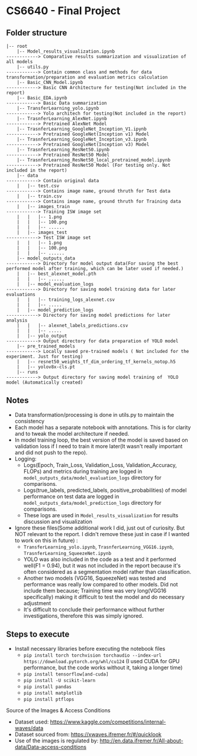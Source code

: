 # CS6640 - Final Project


## Folder structure
```
|-- root
    |-- Model_results_visualization.ipynb                             ------------> Comparative results summarization and visualization of all models
    |-- utils.py                                                      ------------> Contain common class and methods for data transformation/preparation and evaluation metrics calculation
    |-- Basic_CNN_Model.ipynb                                         ------------> Basic CNN Architecture for testing(Not included in the report)
    |-- Basic_EDA.ipynb                                               ------------> Basic Data summarization
    |-- TransferLearning_yolo.ipynb                                   ------------> Yolo architech for testing(Not included in the report)
    |-- TrasnferLearning_AlexNet.ipynb                                ------------> Pretrained AlexNet Model
    |-- TrasnferLearning_GoogleNet_Inception_V1.ipynb                 ------------> Pretrained GoogleNet(Inception v1) Model
    |-- TrasnferLearning_GoogleNet_Inception_v3.ipynb                 ------------> Pretrained GoogleNet(Inception v3) Model
    |-- TrasnferLearning_ResNet50.ipynb                               ------------> Pretrained ResNet50 Model
    |-- TrasnferLearning_ResNet50_local_pretrained_model.ipynb        ------------> Pretrained ResNet50 Model (For testing only. Not included in the report)
    |-- data                                                          ------------> Contain original data
    |   |-- test.csv                                                  ------------> Contains image name, ground thruth for Test data
    |   |-- train.csv                                                 ------------> Contains image name, ground thruth for Training data
    |   |-- images_train                                              ------------> Training ISW image set
    |   |   |-- 1.png
    |   |   |-- 100.png
    |   |   |-- ......
    |   |-- images_test                                               ------------> Test ISW image set
    |   |   |-- 1.png
    |   |   |-- 100.png
    |   |   |-- ......
    |-- model_outputs_data                                            ------------> Directory for model output data(For saving the best performed model after training, which can be later used if needed.)
    |   |-- best_alexnet_model.pth
    |   |   |-- ......
    |   |-- model_evaluation_logs                                     ------------> Directory for saving model training data for later evaluations
    |   |   |-- training_logs_alexnet.csv
    |   |   |-- .....
    |   |-- model_prediction_logs                                     ------------> Directory for saving model predictions for later analysis
    |   |   |-- alexnet_labels_predictions.csv
    |   |   |-- .....
    |   |-- yolo_output                                               ------------> Output directory for data preparation of YOLO model
    |-- pre_trained_models                                            ------------> Locally saved pre-trained models ( Not included for the experiment. Just for testing)
    |   |-- resnet50_weights_tf_dim_ordering_tf_kernels_notop.h5
    |   |-- yolov8x-cls.pt
    |-- runs                                                          ------------> Output directory for saving model training of  YOLO model (Automatically created)
```

## Notes
  - Data transformation/processing is done in utils.py to maintain the consistency
  - Each model has a separate notebook with annotations. This is for clarity and to tweak the model architecture if needed.
  - In model training loop, the best version of the model is saved based on validation loss if I need to train it more later(It wasn't really important and did not push to the repo).
  - Logging:
    - Logs(Epoch, Train_Loss, Validation_Loss, Validation_Accuracy, FLOPs) and metrics during training are logged in ```model_outputs_data/model_evaluation_logs``` directory for comparisons.
    - Logs(true_labels, predicted_labels, positive_probabilities) of model performance on test data are logged in ```model_outputs_data/model_prediction_logs``` directory for comparisons.
    - These logs are used in ```Model_results_visualization``` for results discussion and visualization
  - Ignore these files(Some additional work I did, just out of curiosity. But NOT relevant to the report. I didn't remove these just in case if I wanted to work on this in future) :
    - ```TransferLearning_yolo.ipynb```, ```TrasnferLearning_VGG16.ipynb```, ```TrasnferLearning_SqueezeNet.ipynb```
    - YOLO was also included in the code as a test and it performed well(F1 = 0.94), but it was not included in the report because it's often considered as a segmentation model rather than classification. 
    - Another two models (VGG16, SqueezeNet) was tested and performance was really low compared to other models. Did not include them because; Training time was very long(VGG16 specifically) making it difficult to test the model and do necessary adjustment
    - It's difficult to conclude their performance without further investigations, therefore this was simply ignored.

##  Steps to execute
- Install necessary libraries before executing the notebook files
  - ```pip install torch torchvision torchaudio --index-url https://download.pytorch.org/whl/cu124``` (I used CUDA for GPU performance, but the code works without it, taking a longer time)
  - ```pip install tensorflow[and-cuda]```
  - ```pip install -U scikit-learn```
  - ```pip install pandas```
  - ```pip install matplotlib```
  - ```pip install ptflops```

Source of the Images & Access Conditions
- Dataset used: https://www.kaggle.com/competitions/internal-waves/data
- Dataset sourced from: https://xwaves.ifremer.fr/#/quicklook
- Use of the images is regulated by: http://en.data.ifremer.fr/All-about-data/Data-access-conditions